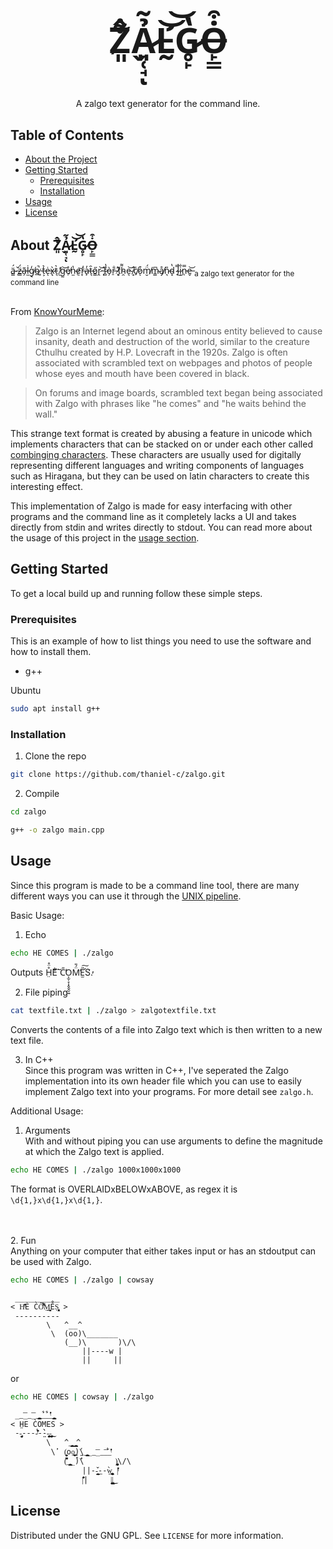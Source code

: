 <br/>
<p align="center">
  <h3 align="center" style="font-size: 400%;">Ẑ̸͈̬͋Ả̷͈̜̘̃ͅL̵̛̰͝͝G̷̥̙̔Ȯ̶̙̳͒</h3>

  <p align="center">
    A zalgo text generator for the command line.
</p>

<!-- TABLE OF CONTENTS -->
## Table of Contents

* [About the Project](#about-the-project)
* [Getting Started](#getting-started)
  * [Prerequisites](#prerequisites)
  * [Installation](#installation)
* [Usage](#usage)
* [License](#license)


<!-- ABOUT THE PROJECT -->
## About Ẑ̸͈̬͋Ả̷͈̜̘̃ͅL̵̛̰͝͝G̷̥̙̔Ȯ̶̙̳͒
ä̴͇́ ̵̜̌z̶͇̈́ã̶̗l̵̫̇g̸̘̒o̴̲̚ ̷͈́t̶͕͛ė̶ͅx̷̢̀t̵͉͛ ̸̫̓g̵̫͝é̸̜n̴̫̔ḛ̷͝r̵̞̓a̶̙̓t̶͉̑ő̷̳r̷̭͝ ̵̦͛f̷̻̔ò̵̗r̵̠̐ ̷͛ͅt̸͈͌h̴̯͌e̴͉͝ ̸̝̂c̸̠̍o̷͒ͅm̸̮̈́m̴͇͆å̸̡n̷͉̎d̴͓̔ ̷̘̿l̴̔͜i̷̦̐n̵̹̿e̶̬͝ 
<sub>a zalgo text generator for the command line<sub>

\
From [KnowYourMeme](https://knowyourmeme.com/memes/zalgo):
>Zalgo is an Internet legend about an ominous entity believed to cause insanity, death and destruction of the world, similar to the creature Cthulhu created by H.P. Lovecraft in the 1920s. Zalgo is often associated with scrambled text on webpages and photos of people whose eyes and mouth have been covered in black.

>On forums and image boards, scrambled text began being associated with Zalgo with phrases like "he comes" and "he waits behind the wall."

This strange text format is created by abusing a feature in unicode which implements characters that can be stacked on or under each other called [combinging characters](https://en.wikipedia.org/wiki/Combining_character). These characters are usually used for digitally representing different languages and writing components of languages such as Hiragana, but they can be used on latin characters to create this interesting effect.  

This implementation of Zalgo is made for easy interfacing with other programs and the command line as it completely lacks a UI and takes directly from stdin and writes directly to stdout. You can read more about the usage of this project in the [usage  section](#usage).

<!-- GETTING STARTED -->
## Getting Started

To get a local build up and running follow these simple steps.

### Prerequisites

This is an example of how to list things you need to use the software and how to install them.
* g++

Ubuntu
```sh
sudo apt install g++
```

### Installation
 
1. Clone the repo
```sh
git clone https://github.com/thaniel-c/zalgo.git
```
2. Compile
```sh
cd zalgo
```
```sh
g++ -o zalgo main.cpp
```

<!-- USAGE EXAMPLES -->
## Usage
Since this program is made to be a command line tool, there are many different ways you can use it through the [UNIX pipeline](https://en.wikipedia.org/wiki/Pipeline_(Unix)).

Basic Usage:

1. Echo
```sh
echo HE COMES | ./zalgo
``` 
Outputs H̤̊̈̊E͌͋͘͠ C̎̕O͕̫̜̞͎̭̭̭̠͍M̈́̎̕E̛̫̎͠S̛̓.

2. File piping
```sh 
cat textfile.txt | ./zalgo > zalgotextfile.txt
```
Converts the contents of a file into Zalgo text which is then written to a new text file.

3. In C++\
Since this program was written in C++, I've seperated the Zalgo implementation into its own header file which you can use to easily implement Zalgo text into your programs. 
For more detail see `zalgo.h`.

Additional Usage:

1. Arguments\
With and without piping you can use arguments to define the magnitude at which the Zalgo text is applied. 
```sh
echo HE COMES | ./zalgo 1000x1000x1000
```
The format is OVERLAIDxBELOWxABOVE, as regex it is `\d{1,}x\d{1,}x\d{1,}`.

\
\
2. Fun\
Anything on your computer that either takes input or has an stdoutput can be used with Zalgo. 
```sh
echo HE COMES | ./zalgo | cowsay
```
```
 __________
< Hͭ̓̓̇͗̎È C̀Ȏ͛͌̈́͐̅M̤̝̫̩͎̭̖͟͢͟E̊S̨̡̨͈̭̜͈͈͓̣ >
 ----------
        \   ^__^
         \  (oo)\_______
            (__)\       )\/\
                ||----w |
                ||     ||
```

or 

```sh 
echo HE COMES | cowsay | ./zalgo
```
```
 __͞__͞__̨̝͇͔͇̝̫͓̘̘_̓͋_̓͋_ͭ̓̓̇͗̎_̨̝͇͔͇̝̫͓̘̘
< H̤E C̀OMES >
 --̡̡͈̬̣̝̫̤̤͕----ͭ̏͛̇͑̈́̇-̤̤̀̀--̧̧̡̠͓̪̗̠͢͜-̧̧̡̠͓̪̗̠͢͜
        \   ^_̨̝͇͔͇̝̫͓̘̘_̨̝͇͔͇̝̫͓̘̘^
         \̓  (̭͍̖̬̮̤͙̦̜̥oo̧̬͕̫̤̫̬͜͢͟)̤̤̕\_̨̝͇͔͇̝̫͓̘̘__͞__͞_̓͋_ͭ̓̓̇͗̎
            (̐̐͂̆̚_̨̝͇͔͇̝̫͓̘̘_̉)̇̓\       )̡͓̪͎͍͉̙͎̗̠\/\
                ||-̆̇-̧͍͎̤̣̘͉͇̬͟--̣̀w̢͙͙͍̪̫̪̮͉͟ |ͭ̓̓̇͗̎
                |̑̎̽̓̐͗|     |̢̗͎̬̮͍͕̥̬͜|̢̗͎̬̮͍͕̥̬͜
```

<!-- LICENSE -->
## License

Distributed under the GNU GPL. See `LICENSE` for more information.
